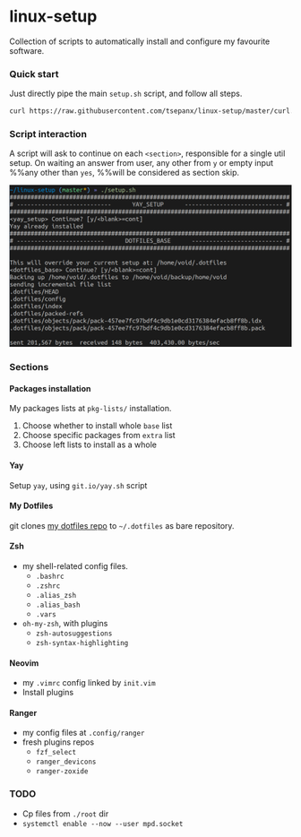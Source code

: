 # linux-setup

Collection of scripts to automatically install and configure my favourite software.

### Quick start
Just directly pipe the main `setup.sh` script, and follow all steps.
```bash
curl https://raw.githubusercontent.com/tsepanx/linux-setup/master/curl.sh | bash
```

### Script interaction
A script will ask to continue on each `<section>`, responsible for a single util setup.
On waiting an answer from user, any other from `y` or empty input %%any other than `yes`, %%will be considered as section skip.

![](assets/screenshot1.png)

### Sections

#### Packages installation
My packages lists at `pkg-lists/` installation.
1) Choose whether to install whole `base` list
2) Choose specific packages from `extra` list
3) Choose left lists to install as a whole

#### Yay
Setup `yay`, using `git.io/yay.sh` script

#### My Dotfiles
git clones [my dotfiles repo](https://github.com/tsepanx/dotfiles) to `~/.dotfiles` as bare repository.

#### Zsh
- my shell-related config files.
    - `.bashrc`
    - `.zshrc`
    - `.alias_zsh`
    - `.alias_bash`
    - `.vars`
- `oh-my-zsh`, with plugins
    - `zsh-autosuggestions`
    - `zsh-syntax-highlighting`

#### Neovim
- my `.vimrc` config linked by `init.vim`
- Install plugins

#### Ranger
- my config files at `.config/ranger`
- fresh plugins repos
    - `fzf_select`
    - `ranger_devicons`
    - `ranger-zoxide`


### TODO
- Cp files from `./root` dir
- `systemctl enable --now --user mpd.socket`
